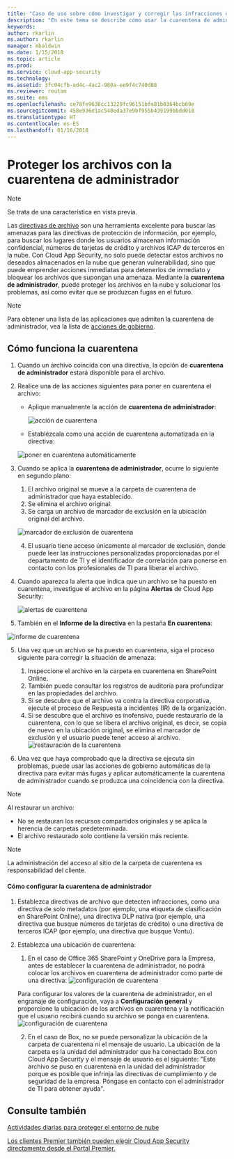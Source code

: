 ```yaml
---
title: "Caso de uso sobre cómo investigar y corregir las infracciones de archivo mediante la cuarentena de administrador | Microsoft Docs"
description: "En este tema se describe cómo usar la cuarentena de administrador para controlar las infracciones de datos."
keywords: 
author: rkarlin
ms.author: rkarlin
manager: mbaldwin
ms.date: 1/15/2018
ms.topic: article
ms.prod: 
ms.service: cloud-app-security
ms.technology: 
ms.assetid: 3fc04cfb-ad4c-4ac2-980a-ee9f4c740d88
ms.reviewer: reutam
ms.suite: ems
ms.openlocfilehash: ce78fe9638cc13229fc96151bfa81b0364bcb69e
ms.sourcegitcommit: 458e936e1ac548eda37e9bf955b439199bbdd018
ms.translationtype: HT
ms.contentlocale: es-ES
ms.lasthandoff: 01/16/2018
---
```

# <a name="protecting-your-files-with-admin-quarantine"></a>Proteger los archivos con la cuarentena de administrador

> [!NOTE]
> Se trata de una característica en vista previa.

Las [directivas de archivo](data-protection-policies.md) son una herramienta excelente para buscar las amenazas para las directivas de protección de información, por ejemplo, para buscar los lugares donde los usuarios almacenan información confidencial, números de tarjetas de crédito y archivos ICAP de terceros en la nube. Con Cloud App Security, no solo puede detectar estos archivos no deseados almacenados en la nube que generan vulnerabilidad, sino que puede emprender acciones inmediatas para detenerlos de inmediato y bloquear los archivos que supongan una amenaza. Mediante la **cuarentena de administrador**, puede proteger los archivos en la nube y solucionar los problemas, así como evitar que se produzcan fugas en el futuro. 

>[!NOTE] 
> Para obtener una lista de las aplicaciones que admiten la cuarentena de administrador, vea la lista de [acciones de gobierno](governance-actions.md).
 
## <a name="how-quarantine-works"></a>Cómo funciona la cuarentena 

1. Cuando un archivo coincida con una directiva, la opción de **cuarentena de administrador** estará disponible para el archivo.

3. Realice una de las acciones siguientes para poner en cuarentena el archivo:
    - Aplique manualmente la acción de **cuarentena de administrador**:
     
      ![acción de cuarentena](./media/quarantine-action.png)

    - Establézcala como una acción de cuarentena automatizada en la directiva: 

     ![poner en cuarentena automáticamente](./media/quarantine-automated.png)

4. Cuando se aplica la **cuarentena de administrador**, ocurre lo siguiente en segundo plano:

    1. El archivo original se mueve a la carpeta de cuarentena de administrador que haya establecido.
    2. Se elimina el archivo original.
    3. Se carga un archivo de marcador de exclusión en la ubicación original del archivo.

      ![marcador de exclusión de cuarentena](./media/quarantine-tombstone.png)

    4. El usuario tiene acceso únicamente al marcador de exclusión, donde puede leer las instrucciones personalizadas proporcionadas por el departamento de TI y el identificador de correlación para ponerse en contacto con los profesionales de TI para liberar el archivo.

4. Cuando aparezca la alerta que indica que un archivo se ha puesto en cuarentena, investigue el archivo en la página **Alertas** de Cloud App Security:

   ![alertas de cuarentena](./media/quarantine-alerts.png)
 
5. También en el **Informe de la directiva** en la pestaña **En cuarentena**:

  ![informe de cuarentena](./media/quarantine-report.png)
    
5. Una vez que un archivo se ha puesto en cuarentena, siga el proceso siguiente para corregir la situación de amenaza:
       
    1. Inspeccione el archivo en la carpeta en cuarentena en SharePoint Online.
    3. También puede consultar los registros de auditoría para profundizar en las propiedades del archivo.
    4. Si se descubre que el archivo va contra la directiva corporativa, ejecute el proceso de Respuesta a incidentes (IR) de la organización.
    5. Si se descubre que el archivo es inofensivo, puede restaurarlo de la cuarentena, con lo que se libera el archivo original, es decir, se copia de nuevo en la ubicación original, se elimina el marcador de exclusión y el usuario puede tener acceso al archivo.
       ![restauración de la cuarentena](./media/quarantine-restore.png)
6. Una vez que haya comprobado que la directiva se ejecuta sin problemas, puede usar las acciones de gobierno automáticas de la directiva para evitar más fugas y aplicar automáticamente la cuarentena de administrador cuando se produzca una coincidencia con la directiva.

>[!NOTE]
>Al restaurar un archivo:
- No se restauran los recursos compartidos originales y se aplica la herencia de carpetas predeterminada.
- El archivo restaurado solo contiene la versión más reciente.


>[!NOTE]
>La administración del acceso al sitio de la carpeta de cuarentena es responsabilidad del cliente.

#### <a name="how-to-set-up-admin-quarantine"></a>Cómo configurar la cuarentena de administrador

1. Establezca directivas de archivo que detecten infracciones, como una directiva de solo metadatos (por ejemplo, una etiqueta de clasificación en SharePoint Online), una directiva DLP nativa (por ejemplo, una directiva que busque números de tarjetas de crédito) o una directiva de terceros ICAP (por ejemplo, una directiva que busque Vontu).

2. Establezca una ubicación de cuarentena:
    1. En el caso de Office 365 SharePoint y OneDrive para la Empresa, antes de establecer la cuarentena de administrador, no podrá colocar los archivos en cuarentena de administrador como parte de una directiva: ![configuración de cuarentena](./media/quarantine-warning.png)

    Para configurar los valores de la cuarentena de administrador, en el engranaje de configuración, vaya a **Configuración general** y proporcione la ubicación de los archivos en cuarentena y la notificación que el usuario recibirá cuando su archivo se ponga en cuarentena. 
    ![configuración de cuarentena](./media/quarantine-settings.png)

    2. En el caso de Box, no se puede personalizar la ubicación de la carpeta de cuarentena ni el mensaje de usuario. La ubicación de la carpeta es la unidad del administrador que ha conectado Box con Cloud App Security y el mensaje de usuario es el siguiente: "Este archivo se puso en cuarentena en la unidad del administrador porque es posible que infrinja las directivas de cumplimiento y de seguridad de la empresa. Póngase en contacto con el administrador de TI para obtener ayuda".



## <a name="see-also"></a>Consulte también  
[Actividades diarias para proteger el entorno de nube](daily-activities-to-protect-your-cloud-environment.md)   

[Los clientes Premier también pueden elegir Cloud App Security directamente desde el Portal Premier.](https://premier.microsoft.com/)  
  
  